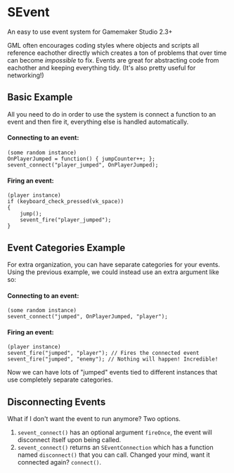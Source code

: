 # SEvent
An easy to use event system for Gamemaker Studio 2.3+

GML often encourages coding styles where objects and scripts all reference eachother directly which creates a ton of problems that over time can become _impossible_ to fix.
Events are great for abstracting code from eachother and keeping everything tidy. (It's also pretty useful for networking!)


## Basic Example
All you need to do in order to use the system is connect a function to an event and then fire it, everything else is handled automatically.
#### Connecting to an event:
	(some random instance)
	OnPlayerJumped = function() { jumpCounter++; };
	sevent_connect("player_jumped", OnPlayerJumped);

#### Firing an event:
	(player instance)
	if (keyboard_check_pressed(vk_space))
	{
		jump();
		sevent_fire("player_jumped");
	}
## Event Categories Example
For extra organization, you can have separate categories for your events. Using the previous example, we could instead use an extra argument like so:
#### Connecting to an event:
	(some random instance)
	sevent_connect("jumped", OnPlayerJumped, "player");

#### Firing an event:
	(player instance)
	sevent_fire("jumped", "player"); // Fires the connected event
	sevent_fire("jumped", "enemy"); // Nothing will happen! Incredible!
Now we can have lots of "jumped" events tied to different instances that use completely separate categories.
## Disconnecting Events
What if I don't want the event to run anymore? Two options.
 1. `sevent_connect()` has an optional argument `fireOnce`, the event will disconnect itself upon being called.
 3. `sevent_connect()` returns an `SEventConnection` which has a function named `disconnect()` that you can call. Changed your mind, want it connected again? `connect()`.
